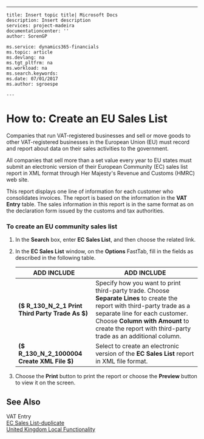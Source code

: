 ---
    title: Insert topic title| Microsoft Docs
    description: Insert description
    services: project-madeira
    documentationcenter: ''
    author: SorenGP

    ms.service: dynamics365-financials
    ms.topic: article
    ms.devlang: na
    ms.tgt_pltfrm: na
    ms.workload: na
    ms.search.keywords:
    ms.date: 07/01/2017
    ms.author: sgroespe

    ---
# How to: Create an EU Sales List
Companies that run VAT\-registered businesses and sell or move goods to other VAT\-registered businesses in the European Union \(EU\) must record and report about data on their sales activities to the government.  
  
 All companies that sell more than a set value every year to EU states must submit an electronic version of their European Community \(EC\) sales list report in XML format through Her Majesty's Revenue and Customs \(HMRC\) web site.  
  
 This report displays one line of information for each customer who consolidates invoices. The report is based on the information in the **VAT Entry** table. The sales information in this report is in the same format as on the declaration form issued by the customs and tax authorities.  
  
### To create an EU community sales list  
  
1.  In the **Search** box, enter **EC Sales List**, and then choose the related link.  
  
2.  In the **EC Sales List** window, on the **Options** FastTab, fill in the fields as described in the following table.  
  
    |ADD INCLUDE<!--[!INCLUDE[bp_tablefield](../../ApplicationDesign/includes/bp_tablefield_md.md)]-->|ADD INCLUDE<!--[!INCLUDE[bp_tabledescription](../../ApplicationDesign/includes/bp_tabledescription_md.md)]-->|  
    |---------------------------------|---------------------------------------|  
    |**\($ R\_130\_N\_2\_1 Print Third Party Trade As $\)**|Specify how you want to print third\-party trade. Choose **Separate Lines** to create the report with third\-party trade as a separate line for each customer. Choose **Column with Amount** to create the report with third\-party trade as an additional column.|  
    |**\($ R\_130\_N\_2\_1000004 Create XML File $\)**|Select to create an electronic version of the **EC Sales List** report in XML file format.|  
  
3.  Choose the **Print** button to print the report or choose the **Preview** button to view it on the screen.  
  
## See Also  
 VAT Entry   
 [EC Sales List\-duplicate](../Topic/\($%20R_130%20EC%20Sales%20List%20$\)-duplicate.md)   
 [United Kingdom Local Functionality](../../LocalFunctionalityForMicrosoftDynamicsNav2016/UnitedKingdom/united-kingdom-local-functionality.md)